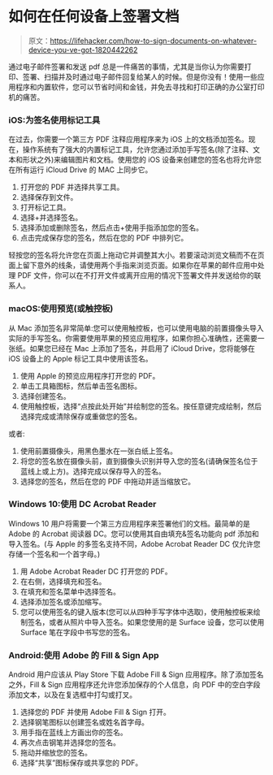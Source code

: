# 如何在任何设备上签署文档

> 原文：<https://lifehacker.com/how-to-sign-documents-on-whatever-device-you-ve-got-1820442262>

通过电子邮件签署和发送 pdf 总是一件痛苦的事情，尤其是当你认为你需要打印、签署、扫描并及时通过电子邮件回复给某人的时候。但是你没有！使用一些应用程序和内置软件，您可以节省时间和金钱，并免去寻找和打印正确的办公室打印机的痛苦。



### **iOS:为签名使用标记工具**

在过去，你需要一个第三方 PDF 注释应用程序来为 iOS 上的文档添加签名。现在，操作系统有了强大的内置标记工具，允许您通过添加手写签名(除了注释、文本和形状之外)来编辑图片和文档。使用您的 iOS 设备来创建您的签名也将允许您在所有运行 iCloud Drive 的 MAC 上同步它。

1.  打开您的 PDF 并选择共享工具。
2.  选择保存到文件。
3.  打开标记工具。
4.  选择+并选择签名。
5.  选择添加或删除签名，然后点击+使用手指添加您的签名。
6.  点击完成保存您的签名，然后在您的 PDF 中排列它。

轻按您的签名将允许您在页面上拖动它并调整其大小。若要滚动浏览文稿而不在页面上留下意外的线条，请使用两个手指来浏览页面。如果你在苹果的邮件应用中处理 PDF 文件，你可以在不打开文件或离开应用的情况下签署文件并发送给你的联系人。

### **macOS:使用预览(或触控板)**

从 Mac 添加签名非常简单:您可以使用触控板，也可以使用电脑的前置摄像头导入实际的手写签名。你需要使用苹果的预览应用程序，如果你担心准确性，还需要一张纸。如果您已经在 Mac 上添加了签名，并启用了 iCloud Drive，您将能够在 iOS 设备上的 Apple 标记工具中使用该签名。

1.  使用 Apple 的预览应用程序打开您的 PDF。
2.  单击工具箱图标，然后单击签名图标。
3.  选择创建签名。
4.  使用触控板，选择“点按此处开始”并绘制您的签名。按任意键完成绘制，然后选择完成或清除保存或重做您的签名。

或者:

1.  使用前置摄像头，用黑色墨水在一张白纸上签名。
2.  将您的签名放在摄像头前，直到摄像头识别并导入您的签名(请确保签名位于蓝线上或上方)。选择完成以保存导入的签名。
3.  选择您的签名，然后在您的 PDF 中拖动并适当缩放它。

### **Windows 10:使用 DC Acrobat Reader**

Windows 10 用户将需要一个第三方应用程序来签署他们的文档。最简单的是 Adobe 的 Acrobat 阅读器 DC。您可以使用其自由填充&签名功能向 pdf 添加和导入签名。(与 Apple 的多签名支持不同，Adobe Acrobat Reader DC 仅允许您存储一个签名和一个首字母。)

1.  用 Adobe Acrobat Reader DC 打开您的 PDF。
2.  在右侧，选择填充和签名。
3.  在填充和签名菜单中选择签名。
4.  选择添加签名或添加缩写。
5.  您可以使用签名的键入版本(您可以从四种手写字体中选取)，使用触控板来绘制签名，或者从照片中导入签名。如果您使用的是 Surface 设备，您可以使用 Surface 笔在字段中书写您的签名。

### **Android:使用 Adobe 的 Fill & Sign App**

Android 用户应该从 Play Store 下载 Adobe Fill & Sign 应用程序。除了添加签名之外，Fill & Sign 应用程序还允许您添加保存的个人信息，向 PDF 中的空白字段添加文本，以及在复选框中打勾或打叉。

1.  选择您的 PDF 并使用 Adobe Fill & Sign 打开。
2.  选择钢笔图标以创建签名或姓名首字母。
3.  用手指在蓝线上方画出你的签名。
4.  再次点击钢笔并选择您的签名。
5.  拖动并缩放您的签名。
6.  选择“共享”图标保存或共享您的 PDF。
